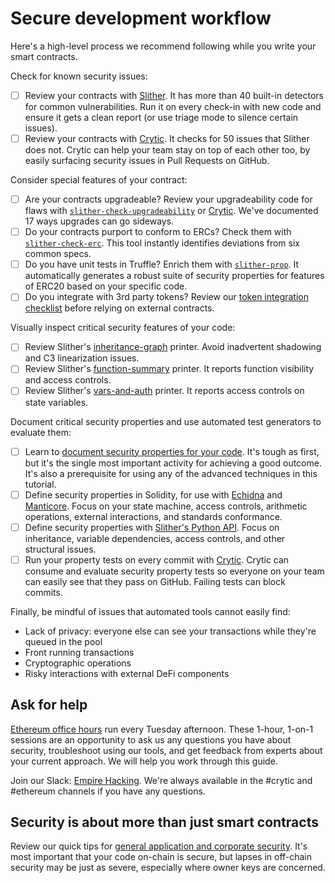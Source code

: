 # Secure development workflow

Here's a high-level process we recommend following while you write your smart contracts.

Check for known security issues:

- [ ] Review your contracts with [Slither](https://github.com/crytic/slither). It has more than 40 built-in detectors for common vulnerabilities. Run it on every check-in with new code and ensure it gets a clean report (or use triage mode to silence certain issues).
- [ ] Review your contracts with [Crytic](https://crytic.io/). It checks for 50 issues that Slither does not. Crytic can help your team stay on top of each other too, by easily surfacing security issues in Pull Requests on GitHub.

Consider special features of your contract:

- [ ] Are your contracts upgradeable? Review your upgradeability code for flaws with [`slither-check-upgradeability`](https://github.com/crytic/slither/wiki/Upgradeability-Checks) or [Crytic](https://blog.trailofbits.com/2020/06/12/upgradeable-contracts-made-safer-with-crytic/). We've documented 17 ways upgrades can go sideways.
- [ ] Do your contracts purport to conform to ERCs? Check them with [`slither-check-erc`](https://github.com/crytic/slither/wiki/ERC-Conformance). This tool instantly identifies deviations from six common specs.
- [ ] Do you have unit tests in Truffle? Enrich them with [`slither-prop`](https://github.com/crytic/slither/wiki/Property-generation). It automatically generates a robust suite of security properties for features of ERC20 based on your specific code.
- [ ] Do you integrate with 3rd party tokens? Review our [token integration checklist](./token_integration.md) before relying on external contracts. 

Visually inspect critical security features of your code:

- [ ] Review Slither's [inheritance-graph](https://github.com/trailofbits/slither/wiki/Printer-documentation#inheritance-graph) printer. Avoid inadvertent shadowing and C3 linearization issues.
- [ ] Review Slither's [function-summary](https://github.com/trailofbits/slither/wiki/Printer-documentation#function-summary) printer. It reports function visibility and access controls.
- [ ] Review Slither's [vars-and-auth](https://github.com/trailofbits/slither/wiki/Printer-documentation#variables-written-and-authorization) printer. It reports access controls on state variables.

Document critical security properties and use automated test generators to evaluate them:

- [ ] Learn to [document security properties for your code](/program-analysis/). It's tough as first, but it's the single most important activity for achieving a good outcome. It's also a prerequisite for using any of the advanced techniques in this tutorial.
- [ ] Define security properties in Solidity, for use with [Echidna](https://github.com/crytic/echidna) and [Manticore](https://manticore.readthedocs.io/en/latest/verifier.html). Focus on your state machine, access controls, arithmetic operations, external interactions, and standards conformance.
- [ ] Define security properties with [Slither's Python API](/program-analysis/slither). Focus on inheritance, variable dependencies, access controls, and other structural issues.
- [ ] Run your property tests on every commit with [Crytic](https://crytic.io). Crytic can consume and evaluate security property tests so everyone on your team can easily see that they pass on GitHub. Failing tests can block commits.

Finally, be mindful of issues that automated tools cannot easily find:

* Lack of privacy: everyone else can see your transactions while they're queued in the pool
* Front running transactions
* Cryptographic operations
* Risky interactions with external DeFi components

## Ask for help

[Ethereum office hours](https://calendly.com/dan-trailofbits/office-hours) run every Tuesday afternoon. These 1-hour, 1-on-1 sessions are an opportunity to ask us any questions you have about security, troubleshoot using our tools, and get feedback from experts about your current approach. We will help you work through this guide.

Join our Slack: [Empire Hacking](https://join.slack.com/t/empirehacking/shared_invite/zt-h97bbrj8-1jwuiU33nnzg67JcvIciUw). We're always available in the #crytic and #ethereum channels if you have any questions.

## Security is about more than just smart contracts

Review our quick tips for [general application and corporate security](https://docs.google.com/document/d/1-_0Wlwch_vtkPM4F-SdEXLjQYaYT7KoPlU2rjt7tkLQ/edit?usp=sharing). It's most important that your code on-chain is secure, but lapses in off-chain security may be just as severe, especially where owner keys are concerned.
